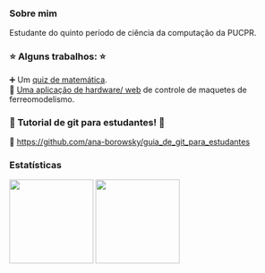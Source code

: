### Sobre mim
Estudante do quinto período de ciência da computação da PUCPR.

 ### :star: Alguns trabalhos: :star:
 :heavy_plus_sign: Um [quiz de matemática](https://ana-borowsky.github.io/).<br>
 :steam_locomotive: [Uma aplicação de hardware/ web](https://github.com/gustacamara/py-ui) de controle de maquetes de ferreomodelismo.
<!---
### Languages
[![My Skills](https://skillicons.dev/icons?i=css,html,js,react,java,php,c,py,ruby,rails,mysql&perline=11)](https://skillicons.dev)
--->

### :runner: Tutorial de git para estudantes!  :runner: ###
:page_facing_up: https://github.com/ana-borowsky/guia_de_git_para_estudantes

### Estatísticas
<p align="center">
<div>
<img loading="lazy" height="150em" src="https://github-readme-stats.vercel.app/api?username=ana-borowsky&hide=stars,issues&theme=radical&show_icons=true"/>
<img loading="lazy" height="150em" src="https://github-readme-stats.vercel.app/api/top-langs/?username=ana-borowsky&theme=radical&layout=compact"/>
</div>
</p>
